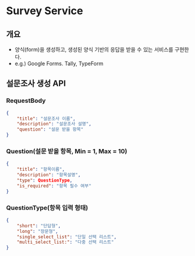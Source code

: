 # Survey Service
## 개요
* 양식(form)을 생성하고, 생성된 양식 기반의 응답을 받을 수 있는 서비스를 구현한다.
* e.g.) Google Forms. Tally, TypeForm
## 설문조사 생성 API
### RequestBody
```json
{
    "title": "설문조사 이름",
    "description": "설문조사 설명",
    "question": "설문 받을 항목"
}
```
### Question(설문 받을 항목, Min = 1, Max = 10)
```json
{
    "title": "항목이름",
    "description": "항목설명", 
    "type": QuestionType, 
    "is_required": "항목 필수 여부"
}
```
### QuestionType(항목 입력 형태)
```json
{
    "short": "단답형",
    "long": "장문형",
    "single_select_list": "단일 선택 리스트",
    "multi_select_list:": "다중 선택 리스트"
}
```